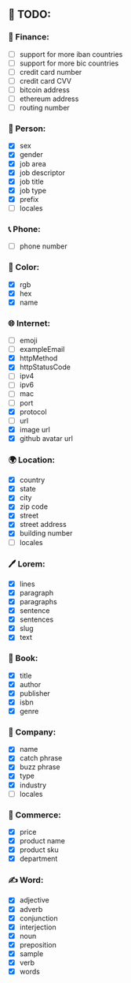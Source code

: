 ## 🔨 TODO:

### 🏦 Finance:

- [ ] support for more iban countries
- [ ] support for more bic countries
- [ ] credit card number
- [ ] credit card CVV
- [ ] bitcoin address
- [ ] ethereum address
- [ ] routing number

### 🧑 Person:

- [x] sex
- [x] gender
- [x] job area
- [x] job descriptor
- [x] job title
- [x] job type
- [x] prefix
- [ ] locales

### 📞 Phone:

- [ ] phone number

### 🎨 Color:

- [x] rgb
- [x] hex
- [x] name

### 🌐 Internet:

- [ ] emoji
- [ ] exampleEmail
- [x] httpMethod
- [x] httpStatusCode
- [ ] ipv4
- [ ] ipv6
- [ ] mac
- [ ] port
- [x] protocol
- [ ] url
- [x] image url
- [x] github avatar url

### 🌍 Location:

- [x] country
- [x] state
- [x] city
- [x] zip code
- [x] street
- [x] street address
- [x] building number
- [ ] locales

### 🖊️ Lorem:

- [x] lines
- [x] paragraph
- [x] paragraphs
- [x] sentence
- [x] sentences
- [x] slug
- [x] text

### 📖 Book:

- [x] title
- [x] author
- [x] publisher
- [x] isbn
- [x] genre

### 🏢 Company:

- [x] name
- [x] catch phrase
- [x] buzz phrase
- [x] type
- [x] industry
- [ ] locales

### 👕 Commerce:

- [x] price
- [x] product name
- [x] product sku
- [x] department

### ✍ Word:

- [x] adjective
- [x] adverb
- [x] conjunction
- [x] interjection
- [x] noun
- [x] preposition
- [x] sample
- [x] verb
- [x] words
